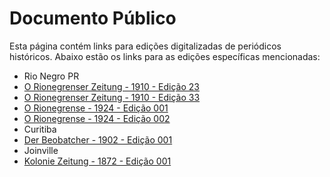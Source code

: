 # Documento Público

Esta página contém links para edições digitalizadas de periódicos históricos. Abaixo estão os links para as edições específicas mencionadas:

- Rio Negro PR
- [O Rionegrenser Zeitung - 1910 - Edição 23](/docs/o-rionegrenser-tung-1910_025.md)
- [O Rionegrenser Zeitung - 1910 - Edição 33](/docs/o-rionegrenser-tung-1910_033.md)
- [O Rionegrense - 1924 - Edição 001](/docs/o-rionegrense-1924-001.md)
- [O Rionegrense - 1924 - Edição 002](/docs/o-rionegrense-1924-002.md)
- Curitiba
- [Der Beobatcher - 1902 - Edição 001](/docs/der-beobatcher-1902_25.md)
- Joinville
- [Kolonie Zeitung - 1872 - Edição 001](/docs/kolonie-zeitung-1854.md)
